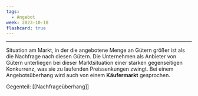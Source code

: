 ```yaml
---
tags:
  - Angebot
week: 2023-10-18
flashcard: true
---
```

***

Situation am Markt, in der die angebotene Menge an Gütern größer ist als die Nachfrage nach diesen Gütern. Die Unternehmen als Anbieter von Gütern unterliegen bei dieser Marktsituation einer starken gegenseitigen Konkurrenz, was sie zu laufenden Preissenkungen zwingt. Bei einem Angebotsüberhang wird auch von einem **Käufermarkt** gesprochen.

Gegenteil: [[Nachfrageüberhang]]